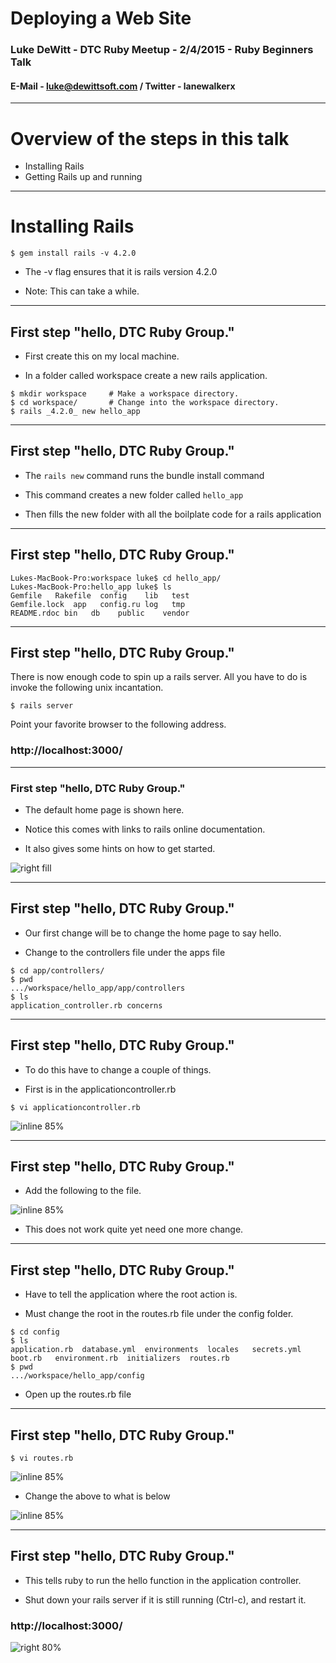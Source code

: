 # Deploying a Web Site

### Luke DeWitt - DTC Ruby Meetup - 2/4/2015 - Ruby Beginners Talk

#### E-Mail - luke@dewittsoft.com / Twitter - lanewalkerx

---

# Overview of the steps in this talk

- Installing Rails
- Getting Rails up and running

---

# Installing Rails

```$ gem install rails -v 4.2.0```

- The -v flag ensures that it is rails version 4.2.0

- Note: This can take a while.

---

## First step "hello, DTC Ruby Group."

- First create this on my local machine.

- In a folder called workspace create a new rails application.

```
$ mkdir workspace     # Make a workspace directory.
$ cd workspace/       # Change into the workspace directory.
$ rails _4.2.0_ new hello_app
```

---

## First step "hello, DTC Ruby Group."

- The ```rails new``` command runs the bundle install command

- This command creates a new folder called ```hello_app```

- Then fills the new folder with all the boilplate code for a rails application

---

## First step "hello, DTC Ruby Group."

```
Lukes-MacBook-Pro:workspace luke$ cd hello_app/
Lukes-MacBook-Pro:hello_app luke$ ls
Gemfile   Rakefile  config    lib   test
Gemfile.lock  app   config.ru log   tmp
README.rdoc bin   db    public    vendor
```

---

## First step "hello, DTC Ruby Group."

There is now enough code to spin up a rails server.  All you have to do is invoke the following unix incantation.

```$ rails server```

Point your favorite browser to the following address.

### http://localhost:3000/

---

### First step "hello, DTC Ruby Group."

- The default home page is shown here.

- Notice this comes with links to rails online documentation.

- It also gives some hints on how to get started.

![right fill](rails-default-screen.png)

---

## First step "hello, DTC Ruby Group."

- Our first change will be to change the home page to say hello.

- Change to the controllers file under the apps file

```
$ cd app/controllers/
$ pwd
.../workspace/hello_app/app/controllers
$ ls
application_controller.rb concerns
```

---

## First step "hello, DTC Ruby Group."

- To do this have to change a couple of things.

- First is in the applicationcontroller.rb

```$ vi applicationcontroller.rb```

![inline 85%](default-applicationcontroller.png)

---

## First step "hello, DTC Ruby Group."

- Add the following to the file.

![inline 85%](modified-applicationcontroller.png)

- This does not work quite yet need one more change.

---

## First step "hello, DTC Ruby Group."

- Have to tell the application where the root action is.

- Must change the root in the routes.rb file under the config folder.

```
$ cd config
$ ls
application.rb  database.yml  environments  locales   secrets.yml
boot.rb   environment.rb  initializers  routes.rb
$ pwd
.../workspace/hello_app/config
```

- Open up the routes.rb file

---

## First step "hello, DTC Ruby Group."

```$ vi routes.rb```

![inline 85%](default-route.png)

- Change the above to what is below

![inline 85%](modified-route.png)

---

## First step "hello, DTC Ruby Group."

- This tells ruby to run the hello function in the application controller.

- Shut down your rails server if it is still running (Ctrl-c), and restart it.

### http://localhost:3000/

![right 80%](hello-page.png)

